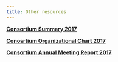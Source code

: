 ```yaml
---
title: Other resources
---
```


**[Consortium Summary 2017](/resources/VIMC_consortium_summary_2017.pdf)**

**[Conosrtium Organizational Chart 2017](/resources/VIMC_orgchart_2017.pdf)**

**[Consortium Annual Meeting Report 2017](/resources/VIMC_consortium_annual_meeting_report_2017.pdf)**
